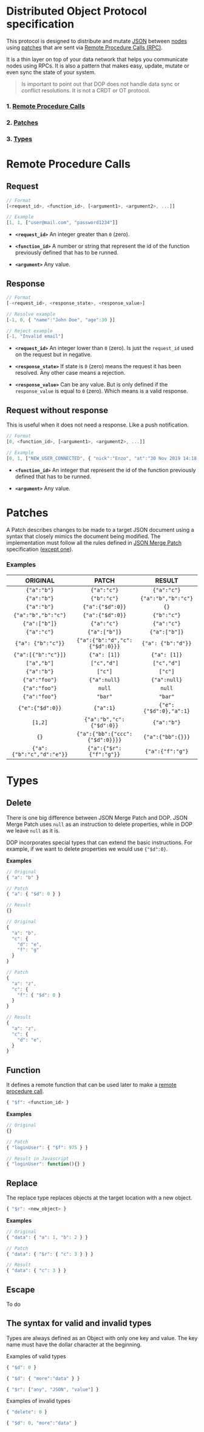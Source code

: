 # Distributed Object Protocol specification

This protocol is designed to distribute and mutate [JSON](https://en.wikipedia.org/wiki/JSON) between [nodes](<https://en.wikipedia.org/wiki/Node_(networking)>) using [patches](https://tools.ietf.org/html/rfc7386) that are sent via [Remote Procedure Calls (RPC)](https://en.wikipedia.org/wiki/Remote_procedure_call).

It is a thin layer on top of your data network that helps you communicate nodes using RPCs. It is also a pattern that makes easy, update, mutate or even sync the state of your system.

> Is important to point out that DOP does not handle data sync or conflict resolutions. It is not a CRDT or OT protocol.

### 1. [Remote Procedure Calls](#Remote-Procedure-Calls)

### 2. [Patches](#Patches)

### 3. [Types](#Types)

# Remote Procedure Calls

## Request

```js
// Format
[<request_id>, <function_id>, [<argument1>, <argument2>, ...]]

// Example
[1, 1, ["user@mail.com", "password1234"]]
```

- **`<request_id>`** An integer greater than `0` (zero).

- **`<function_id>`** A number or string that represent the id of the function previously defined that has to be runned.

- **`<argument>`** Any value.

## Response

```js
// Format
[-<request_id>, <response_state>, <response_value>]

// Resolve example
[-1, 0, { "name":"John Doe", "age":30 }]

// Reject example
[-1, "Invalid email"]
```

- **`<request_id>`** An integer lower than `0` (zero). Is just the `request_id` used on the request but in negative.

- **`<response_state>`** If state is `0` (zero) means the request it has been resolved. Any other case means a rejection.

- **`<response_value>`** Can be any value. But is only defined if the `response_value` is equal to `0` (zero). Which means is a valid response.

## Request without response

This is useful when it does not need a response. Like a push notification.

```js
// Format
[0, <function_id>, [<argument1>, <argument2>, ...]]

// Example
[0, 1, ["NEW_USER_CONNECTED", { "nick":"Enzo", "at":"30 Nov 2019 14:18:31" }]]
```

- **`<function_id>`** An integer that represent the id of the function previously defined that has to be runned.

- **`<argument>`** Any value.

# Patches

A Patch describes changes to be made to a target JSON document using a syntax that closely mimics the document being modified. The implementation must follow all the rules defined in [JSON Merge Patch](https://tools.ietf.org/html/rfc7386) specification ([except one](#Delete)).

### Examples

|         ORIGINAL          |              PATCH              |         RESULT         |
| :-----------------------: | :-----------------------------: | :--------------------: |
|        `{"a":"b"}`        |           `{"a":"c"}`           |      `{"a":"c"}`       |
|        `{"a":"b"}`        |           `{"b":"c"}`           |  `{"a":"b","b":"c"}`   |
|        `{"a":"b"}`        |        `{"a":{"$d":0}}`         |          `{}`          |
|    `{"a":"b","b":"c"}`    |        `{"a":{"$d":0}}`         |      `{"b":"c"}`       |
|       `{"a":["b"]}`       |           `{"a":"c"}`           |      `{"a":"c"}`       |
|        `{"a":"c"}`        |          `{"a":["b"]}`          |     `{"a":["b"]}`      |
|    `{"a": {"b":"c"}}`     | `{"a":{"b":"d","c":{"$d":0}}}`  |   `{"a": {"b":"d"}}`   |
|    `{"a":[{"b":"c"}]}`    |          `{"a": [1]}`           |      `{"a": [1]}`      |
|        `["a","b"]`        |           `["c","d"]`           |      `["c","d"]`       |
|        `{"a":"b"}`        |             `["c"]`             |        `["c"]`         |
|       `{"a":"foo"}`       |          `{"a":null}`           |      `{"a":null}`      |
|       `{"a":"foo"}`       |             `null`              |         `null`         |
|       `{"a":"foo"}`       |             `"bar"`             |        `"bar"`         |
|     `{"e":{"$d":0}}`      |            `{"a":1}`            | `{"e":{"$d":0},"a":1}` |
|          `[1,2]`          |    `{"a":"b","c":{"$d":0}}`     |      `{"a":"b"}`       |
|           `{}`            | `{"a":{"bb":{"ccc":{"$d":0}}}}` |   `{"a":{"bb":{}}}`    |
| `{"a":{"b":"c","d":"e"}}` |     `{"a":{"$r":{"f":"g"}}`     |    `{"a":{"f":"g"}`    |

# Types

## Delete

There is one big difference between JSON Merge Patch and DOP. JSON Merge Patch uses `null` as an instruction to delete properties, while in DOP we leave `null` as it is.

DOP incorporates special types that can extend the basic instructions. For example, if we want to delete properties we would use `{"$d":0}`.

**Examples**

```js
// Original
{ "a": "b" }

// Patch
{ "a": { "$d": 0 } }

// Result
{}
```

```js
// Original
{
  "a": "b",
  "c": {
    "d": "e",
    "f": "g"
  }
}

// Patch
{
  "a": "z",
  "c": {
    "f": { "$d": 0 }
  }
}

// Result
{
  "a": "z",
  "c": {
    "d": "e",
  }
}
```

## Function

It defines a remote function that can be used later to make a [remote procedure call](#Remote-Procedure-Calls).

```js
{ "$f": <function_id> }
```

**Examples**

```js
// Original
{}

// Patch
{ "loginUser": { "$f": 975 } }

// Result in Javascript
{ "loginUser": function(){} }
```

## Replace

The replace type replaces objects at the target location with a new object.

```js
{ "$r": <new_object> }
```

**Examples**

```js
// Original
{ "data": { "a": 1, "b": 2 } }

// Patch
{ "data": { "$r": { "c": 3 } } }

// Result
{ "data": { "c": 3 } }
```

## Escape

To do

## The syntax for valid and invalid types

Types are always defined as an Object with only one key and value. The key name must have the dollar character at the beginning.

Examples of valid types

```js
{ "$d": 0 }

{ "$d": { "more":"data" } }

{ "$r": ["any", "JSON", "value"] }
```

Examples of invalid types

```js
{ "delete": 0 }

{ "$d": 0, "more":"data" }
```
